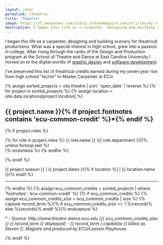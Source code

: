 ```yaml
---
layout: inner
permalink: /theatre/
title: "Theatre"
image: https://s3.amazonaws.com/static.stevenmaguire.com/articles/my-fair-lady.jpg
description: I began this life as a carpenter, designing and building scenery for theatrical productions.
---
```


<div class="col-sm-10 col-sm-offset-1">
    <p>I began this life as a carpenter, designing and building scenery for theatrical productions. What was a special interest in high school, grew into a passion in college. After rising through the ranks of the Design and Production program at the School of Theatre and Dance at East Carolina University I moved on to the digital worlds of <a href="/artwork">graphic design</a> and <a href="/open-source">software development</a>.</p>
    <p>I've preserved this list of theatrical credits earned during my seven year rise from high school "techie" to Master Carpenter at ECU.</p>
</div>
{% assign sorted_projects = site.theatre | sort: 'open_date' | reverse %}
{% for project in sorted_projects %}
{% assign location = site.data.locations[project.location] %}
<div class="col-sm-10 col-sm-offset-1 text-center">
    <div class="theatre project">
    <h2>{{ project.name }}{% if project.footnotes contains 'ecu-common-credit' %}*{% endif %}</h2>
    {% if project.roles %}
    <p>
    {% for role in project.roles %}
    {{ role.name }} ({{ role.department }}){% unless forloop.last %}<br />{% endunless %}
    <script type="application/ld+json">
    {
        "@context": "http://schema.org",
        "@type": "TheaterEvent",
        "name": "{{ project.name }}",
        "startDate": "{{ project.open_date }}",
        "endDate": "{{ project.close_date }}",
        "workPerformed": {
            "@type": "CreativeWork",
            "name": "{{ project.name }}"
        },
        {% if location %}
        "location": {
            "@type": "Place",
            "name": "{{ location.name }}",
            "address": {
                "@type": "PostalAddress",
                "streetAddress": "{{ location.street_address }}",
                "addressLocality": "{{ location.locality }}",
                "postalCode": "{{ location.postal_code }}",
                "addressRegion": "{{ location.region }}",
                "addressCountry": "{{ location.country }}"
            }
        },
        {% endif %}
        "contributor": {
            "@context": "http://schema.org",
            "@type": "Person",
            "image": "https://s3.amazonaws.com/static.stevenmaguire.com/headshot-201603.jpg",
            "jobTitle": "{{role.name}} ({{ role.department }})",
            "name": "{{site.title}}",
            "description": "{{role.name}} ({{ role.department }})"
        }
    }
    </script>
    {% endfor %}
    </p>
    {% endif %}
    <p>{{ project.season }} | {{ project.dates }}{% if location %} | {{ location.name }}{% endif %}</p>
    </div>
    <hr />
</div>
{% endfor %}
{% assign ecu_common_credits = sorted_projects | where: 'footnotes', 'ecu-common-credit' %}
{% if ecu_common_credits %}
{% assign ecu_common_credits_size = ecu_common_credits | size %}
{% capture record_term %}{% if ecu_common_credits_size == 1 %}record{% else %}records{% endif %}{% endcapture %}
<div class="col-sm-10 col-sm-offset-1 text-center">
    <p><em>* - Source: http://www.theatre-dance.ecu.edu ({{ ecu_common_credits_size }} {{ record_term }} displayed) - {{ record_term | capitalize }} billed as Steven C. Maguire and produced by ECU/Loessin Playhouse</em></p>
</div>
{% endif %}


